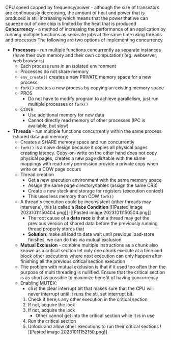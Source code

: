 CPU speed capped by frequency/power - although the size of transistors are continuously decreasing, the amount of heat and power that is produced is still increasing which means that the power that we can squeeze out of one chip is limited by the heat that is produced
**Concurrency** - a method of increasing the performance of an application by running multiple functions as separate jobs at the same time using threads and processes
The following are two options of implementing concurrency
- **Processes** - run multiple functions concurrently as separate instances (have their own memory and their own computation) (eg. webserver, web browsers)
	- Each process runs in an isolated environment
	- Processes do not share memory
	- `env_create()` creates a new PRIVATE memory space for a new process
	- `fork()` creates a new process by copying an existing memory space
	- PROS
		- Do not have to modify program to achieve parallelism, just run multiple processes or `fork()`
	- CONS
		- Use additional memory for new data
		- Cannot directly read memory of other processes (IPC is available, but slow)
- **Threads** - run multiple functions concurrently within the same process (shared data and memory)
	- Creates a SHARE memory space and run concurrently
	- `fork()` is a naive design because it copies all physical pages creating latency. Copy-on-write on the other hand does not copy physical pages, creates a new page dir/table with the same mappings with read-only permission provide a private copy when write on a COW page occurs
	- Thread creation
		- Get a new execution environment with the same memory space
		- Assign the same page directory/tables (assign the same CR3)
		- Create a new stack and storage for registers (execution context)
		- This uses less memory than COW `fork()`
	- A thread's execution could be inconsistent (other threads may intervene), this is called a **Race Condition**
		![[Pasted image 20231011150404.png]]
		![[Pasted image 20231011150504.png]]
		- The root cause of a **data race** is that a thread may get the previous version of shared data before the previously running thread properly stores that
		- **Solution**: make all load to data wait until previous load-store finishes, we can do this via mutual exclusion
	- **Mutual Exclusion** - combine multiple instructions as a chunk also known as a critical section let only one chunk execute at a time and block other executions where next execution can only happen after finishing all the previous critical section execution
	- The problem with mutual exclusion is that if it used too often then the purpose of multi threading is nullified. Ensure that the critical section is as short as possible to maximize benefit of having concurrency
	- Enabling MUTEX:
		- cli is the clear interrupt bit that makes sure that the CPU will never interrupt until it runs the sti, set interrupt bit.
		1. Check if here;s any other execution in the critical section
		2. If not, acquire the lock
		3. If not, acquire the lock
			- Other cannot get into the critical section while it is in use
		4. Run the critical section
		5. Unlock and allow other executions to run their critical sections
		![[Pasted image 20231011152150.png]]